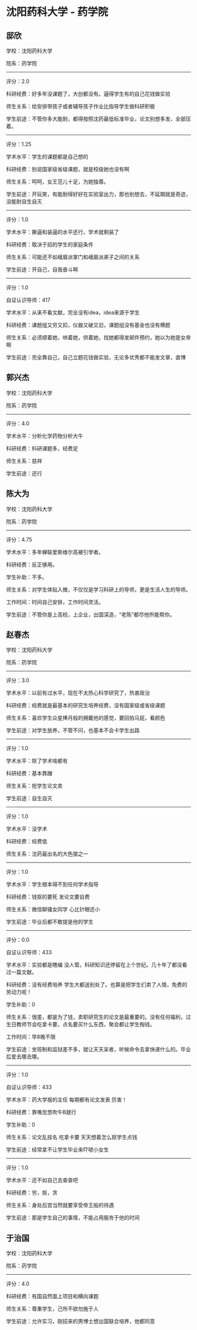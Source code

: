 # 沈阳药科大学 - 药学院

## 邸欣

学校：沈阳药科大学

院系：药学院

* * *

评分：2.0

科研经费：好多年没课题了，大创都没有。逼得学生有的自己花钱做实验

师生关系：给安排带孩子或者辅导孩子作业比指导学生做科研积极

学生前途：不管你多大能耐，都得按照沈药最低标准毕业，论文别想多发，全部压着。

* * *

评分：1.25

学术水平：学生的课题都是自己想的

科研经费：别说国家级省级课题，就是校级她也没有啊

师生关系：呵呵，女王范儿十足，为她独尊。

学生前途：开玩笑，有能耐得好好在实验室出力，那也别想去，不延期就是奇迹，没能耐自生自灭

* * *

评分：1.0

学术水平：撕逼和装逼的水平还行，学术就剩装了

科研经费：取决于招的学生的家庭条件

师生关系：可能还不如峨眉派掌门和峨眉派弟子之间的关系

学生前途：开自己，自我奋斗啊

* * *

评分：1.0

自证认识导师：417

学术水平：从来不看文献，完全没有idea，idea来源于学生

科研经费：课题组又穷又扣，仪器又破又旧，课题组没有基金也没有横题

师生关系：必须顺着她，哄着她，供着她，找她都得发邮件预约，她以为她是女帝啊

学生前途：完全靠自己，自己立题花钱做实验，无论多优秀都不能发文章，直博

## 郭兴杰

学校：沈阳药科大学

院系：药学院

* * *

评分：4.0

学术水平：分析化学药物分析大牛

科研经费：科研课题多，经费足

师生关系：慈祥

学生前途：还行

## 陈大为

学校：沈阳药科大学

院系：药学院

* * *

评分：4.75

学术水平：多年蝉联爱斯维尔高被引学者。

科研经费：反正够用。

学生补助：不多。

师生关系：对学生体贴入微，不仅仅是学习科研上的导师，更是生活人生的导师。

工作时间：时间自己安排，工作时间灵活。

学生前途：不管你是上高校，上企业，出国深造，“老陈”都尽他所能帮你。

## 赵春杰

学校：沈阳药科大学

院系：药学院

* * *

评分：3.0

学术水平：以前有过水平，现在不太热心科学研究了，热衷政治

科研经费：经费就是最基本的研究生培养经费，没有国家级或省级课题

师生关系：喜欢学生众星捧月般的拥戴他的感觉，要回拍马屁，看颜色

学生前途：对学生放养，不管不问，也基本不会卡学生出路

* * *

评分：1.0

学术水平：除了学术啥都有

科研经费：基本靠蹭

师生关系：抢学生论文卖

学生前途：自生自灭

* * *

评分：1.0

学术水平：没学术

科研经费：经费低

师生关系：沈药最出名的大色狼之一

* * *

评分：1.0

学术水平：学生根本得不到任何学术指导

科研经费：钱抠的要死 发论文要自费

师生关系：微信聊骚女同学 心比针眼还小

学生前途：毕业后都不敢提是他的学生

* * *

评分：0.0

自证认识导师：433

学术水平：实验都是瞎编 没人管。科研知识还停留在上个世纪。几十年了都没看过一篇文献。

科研经费：没有经费培养 学生大都送别处了。也算是把学生们卖了人情，免费的劳动力呢！

学生补助：0

师生关系：很差，都是为了钱，卖职研究生的论文是最重要的。没有任何福利，过生日教师节会吃拿卡要，点名要买什么东西，聚会都让学生掏钱。

工作时间：早8晚不限

学生前途：坐班制和监狱差不多，就让天天呆者，听候命令去拿快递什么的。毕业后爱去哪去哪。

* * *

评分：1.0

自证认识导师：433

学术水平：药大学报的主任 每期都有论文发表 厉害！

科研经费：靠嘴忽悠吹牛B就行

学生补助：0

师生关系：论文乱挂名 吃拿卡要 天天想着怎么抠学生点钱

学生前途：经常拿不让学生毕业来吓唬小女生

* * *

评分：1.0

学术水平：还不如自己去查查吧

科研经费：穷，抠，贪

师生关系：身处后宫当然就要享受帝王般的待遇

学生前途：那是学生自己的事情，不能占用服务于他的时间

## 于治国

学校：沈阳药科大学

院系：药学院

* * *

评分：4.0

科研经费：有国自然面上项目和横向课题

师生关系：尊重学生，己所不欲勿施于人

学生前途：允许实习，刚招来的男博士想出国联合培养，他都同意